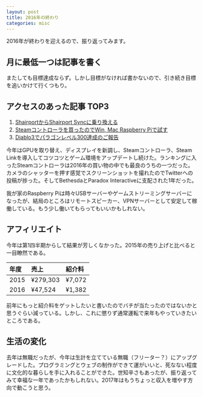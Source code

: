 ```yaml
---
layout: post
title: 2016年の終わり
categories: misc
---
```

2016年が終わりを迎えるので、振り返ってみます。

## 月に最低一つは記事を書く
またしても目標達成ならず。しかし目標がなければ書かないので、引き続き目標を追いかけて行くつもり。

## アクセスのあった記事 TOP3

1. [ShairportからShairport Syncに乗り換える](/2016/03/02/shairport-sync.html)
1. [Steamコントローラを買ったのでWin, Mac Raspberry Piで試す](/2016/07/31/review-steam-controller.html)
1. [Diablo3でパラゴンレベル300達成のご報告](/2016/03/15/diablo3-paragon-level-300.html)

今年はGPUを取り替え、ディスプレイを新調し、Steamコントローラ、Steam Linkを導入してコツコツとゲーム環境をアップデートし続けた。ランキングに入ったSteamコントローラは2016年の買い物の中でも最良のうちの一つだった。カメラのシャッターを押す感覚でスクリーンショットを撮れたのでTwitterへの投稿が捗った。そしてBethesdaとParadox Interactiveに支配された1年だった。

我が家のRaspberry Piは時々USBサーバーやゲームストリーミングサーバーになったが、結局のところはリモートスピーカー、VPNサーバーとして安定して稼働している。もう少し働いてもらってもいいかもしれない。

## アフィリエイト

今年は第1四半期からして結果が芳しくなかった。2015年の売り上げと比べると一目瞭然である。

| 年度   | 売上     | 紹介料 |
| :----- | :-----   | :----- |
| 2015   | ¥279,303 | ¥7,072 |
| 2016   | ¥47,524  | ¥1,382 |

前年にもっと紹介料をゲットしたいと書いたのでバチが当たったのではないかと思うぐらい減っている。しかし、これに懲りず通常運転で来年もやっていきたいところである。

## 生活の変化

去年は無職だったが、今年は生計を立てている無職（フリーター？）にアップグレードした。プログラミングとウェブの制作ができて運がいいと、死なない程度に文化的な暮らしを手に入れることができた。世知辛さもあったが、振り返ってみて幸福な一年であったかもしれない。2017年はもうちょっと収入を増やす方向で動こうと思う。

